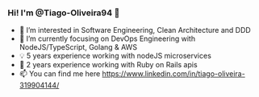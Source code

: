### Hi! I'm @Tiago-Oliveira94  👋

- :eyes: I’m interested in Software Engineering, Clean Architecture and DDD
- :seedling: I’m currently focusing on DevOps Engineering with NodeJS/TypeScript, Golang & AWS
- :bulb: 5 years experience working with nodeJS microservices
- :gem: 2 years experience working with Ruby on Rails apis
- :mailbox: You can find me here https://www.linkedin.com/in/tiago-oliveira-319904144/
